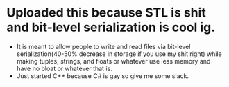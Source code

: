 # Uploaded this because STL is shit and bit-level serialization is cool ig.
- It is meant to allow people to write and read files via bit-level serialization(40-50% decrease in storage if you use my shit right) while making tuples, strings, and floats or whatever use less memory and have no bloat or whatever that is.
- Just started C++ because C# is gay so give me some slack.
